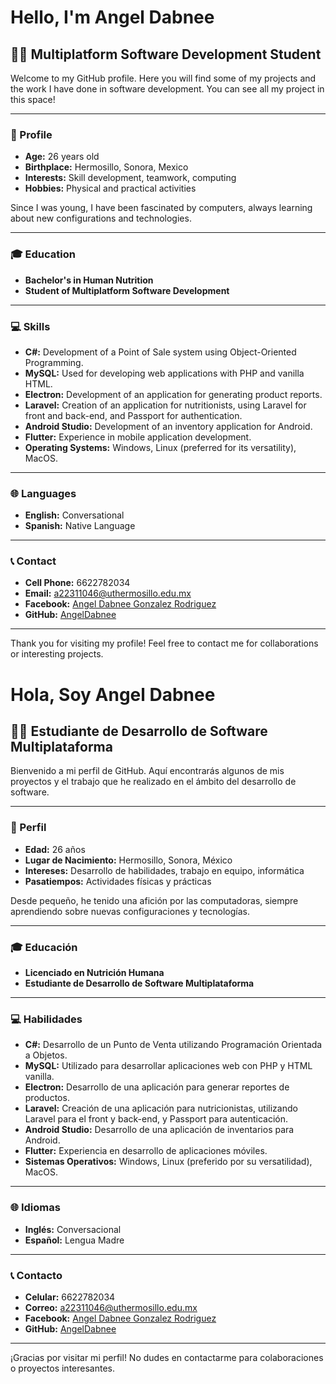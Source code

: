 # Hello, I'm Angel Dabnee

## 👨‍💻 Multiplatform Software Development Student

Welcome to my GitHub profile. Here you will find some of my projects and the work I have done in software development.
You can see all my project in this space! 

---

### 📖 Profile

- **Age:** 26 years old
- **Birthplace:** Hermosillo, Sonora, Mexico
- **Interests:** Skill development, teamwork, computing
- **Hobbies:** Physical and practical activities

Since I was young, I have been fascinated by computers, always learning about new configurations and technologies.

---

### 🎓 Education

- **Bachelor's in Human Nutrition**
- **Student of Multiplatform Software Development**

---

### 💻 Skills

- **C#:** Development of a Point of Sale system using Object-Oriented Programming.
- **MySQL:** Used for developing web applications with PHP and vanilla HTML.
- **Electron:** Development of an application for generating product reports.
- **Laravel:** Creation of an application for nutritionists, using Laravel for front and back-end, and Passport for authentication.
- **Android Studio:** Development of an inventory application for Android.
- **Flutter:** Experience in mobile application development.
- **Operating Systems:** Windows, Linux (preferred for its versatility), MacOS.

---

### 🌐 Languages

- **English:** Conversational
- **Spanish:** Native Language

---

### 📞 Contact

- **Cell Phone:** 6622782034
- **Email:** a22311046@uthermosillo.edu.mx
- **Facebook:** [Angel Dabnee Gonzalez Rodriguez](https://www.facebook.com/AngelDabnee)
- **GitHub:** [AngelDabnee](https://github.com/AngelDabnee)

---

Thank you for visiting my profile! Feel free to contact me for collaborations or interesting projects.

# Hola, Soy Angel Dabnee

## 👨‍💻 Estudiante de Desarrollo de Software Multiplataforma

Bienvenido a mi perfil de GitHub. Aquí encontrarás algunos de mis proyectos y el trabajo que he realizado en el ámbito del desarrollo de software.

---

### 📖 Perfil

- **Edad:** 26 años
- **Lugar de Nacimiento:** Hermosillo, Sonora, México
- **Intereses:** Desarrollo de habilidades, trabajo en equipo, informática
- **Pasatiempos:** Actividades físicas y prácticas

Desde pequeño, he tenido una afición por las computadoras, siempre aprendiendo sobre nuevas configuraciones y tecnologías.

---

### 🎓 Educación

- **Licenciado en Nutrición Humana**
- **Estudiante de Desarrollo de Software Multiplataforma**

---

### 💻 Habilidades

- **C#:** Desarrollo de un Punto de Venta utilizando Programación Orientada a Objetos.
- **MySQL:** Utilizado para desarrollar aplicaciones web con PHP y HTML vanilla.
- **Electron:** Desarrollo de una aplicación para generar reportes de productos.
- **Laravel:** Creación de una aplicación para nutricionistas, utilizando Laravel para el front y back-end, y Passport para autenticación.
- **Android Studio:** Desarrollo de una aplicación de inventarios para Android.
- **Flutter:** Experiencia en desarrollo de aplicaciones móviles.
- **Sistemas Operativos:** Windows, Linux (preferido por su versatilidad), MacOS.

---

### 🌐 Idiomas

- **Inglés:** Conversacional
- **Español:** Lengua Madre

---

### 📞 Contacto

- **Celular:** 6622782034
- **Correo:** a22311046@uthermosillo.edu.mx
- **Facebook:** [Angel Dabnee Gonzalez Rodriguez](https://www.facebook.com/AngelDabnee)
- **GitHub:** [AngelDabnee](https://github.com/AngelDabnee)

---

¡Gracias por visitar mi perfil! No dudes en contactarme para colaboraciones o proyectos interesantes.

<!--
**AngelDabnee/AngelDabnee** is a ✨ _special_ ✨ repository because its `README.md` (this file) appears on your GitHub profile.

Here are some ideas to get you started:

- 🔭 I’m currently working on ...
- 🌱 I’m currently learning ...
- 👯 I’m looking to collaborate on ...
- 🤔 I’m looking for help with ...
- 💬 Ask me about ...
- 📫 How to reach me: ...
- 😄 Pronouns: ...
- ⚡ Fun fact: ...
-->
